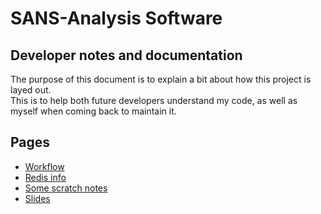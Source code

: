 # SANS-Analysis Software

## Developer notes and documentation

The purpose of this document is to explain a bit about how this project is layed out.  
This is to help both future developers understand my code, as well as myself when coming back to maintain it.

## Pages

- [Workflow](workflow.md)
- [Redis info](redis.md)
- [Some scratch notes](scratch.md)
- [Slides](slides.md)
